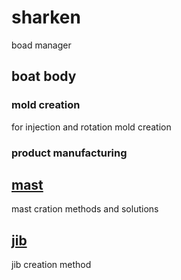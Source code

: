 # sharken
boad manager
## boat body
### mold creation
for injection and rotation mold creation
### product manufacturing

## [mast](./mast.md)
mast cration methods and solutions
## [jib](./jib.md)
jib creation method
